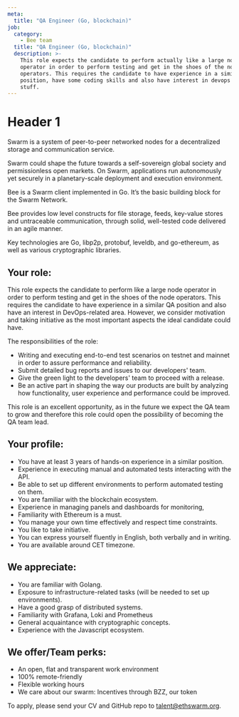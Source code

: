 ```yaml
---
meta:
  title: "QA Engineer (Go, blockchain)"
job:
  category:
    - Bee team
  title: "QA Engineer (Go, blockchain)"
  description: >-
    This role expects the candidate to perform actually like a large node
    operator in order to perform testing and get in the shoes of the node
    operators. This requires the candidate to have experience in a similar QA
    position, have some coding skills and also have interest in devops related
    stuff.
---
```


# Header 1

Swarm is a system of peer-to-peer networked nodes for a decentralized storage and communication service.

Swarm could shape the future towards a self-sovereign global society and permissionless open markets. On Swarm, applications run autonomously yet securely in a planetary-scale deployment and execution environment.

Bee is a Swarm client implemented in Go. It’s the basic building block for the Swarm Network.

Bee provides low level constructs for file storage, feeds, key-value stores and untraceable communication, through solid, well-tested code delivered in an agile manner.

Key technologies are Go, libp2p, protobuf, leveldb, and go-ethereum, as well as various cryptographic libraries.

## Your role:

This role expects the candidate to perform like a large node operator in order to perform testing and get in the shoes of the node operators. This requires the candidate to have experience in a similar QA position and also have an interest in DevOps-related area. However, we consider motivation and taking initiative as the most important aspects the ideal candidate could have.

The responsibilities of the role:

- Writing and executing end-to-end test scenarios on testnet and mainnet in order to assure performance and reliability.
- Submit detailed bug reports and issues to our developers' team.
- Give the green light to the developers' team to proceed with a release.
- Be an active part in shaping the way our products are built by analyzing how functionality, user experience and performance could be improved.

This role is an excellent opportunity, as in the future we expect the QA team to grow and therefore this role could open the possibility of becoming the QA team lead.

## Your profile:

- You have at least 3 years of hands-on experience in a similar position.
- Experience in executing manual and automated tests interacting with the API.
- Be able to set up different environments to perform automated testing on them.
- You are familiar with the blockchain ecosystem.
- Experience in managing panels and dashboards for monitoring,
- Familiarity with Ethereum is a must.
- You manage your own time effectively and respect time constraints.
- You like to take initiative.
- You can express yourself fluently in English, both verbally and in writing.
- You are available around CET timezone.

## We appreciate:

- You are familiar with Golang.
- Exposure to infrastructure-related tasks (will be needed to set up environments).
- Have a good grasp of distributed systems.
- Familiarity with Grafana, Loki and Prometheus
- General acquaintance with cryptographic concepts.
- Experience with the Javascript ecosystem.

## We offer/Team perks:

- An open, flat and transparent work environment
- 100% remote-friendly
- Flexible working hours
- We care about our swarm: Incentives through BZZ, our token

To apply, please send your CV and GitHub repo to [talent@ethswarm.org](talent@ethswarm.org "talent@ethswarm.org").
